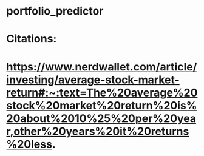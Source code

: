 # portfolio_predictor

# Citations:

# https://www.nerdwallet.com/article/investing/average-stock-market-return#:~:text=The%20average%20stock%20market%20return%20is%20about%2010%25%20per%20year,other%20years%20it%20returns%20less.
